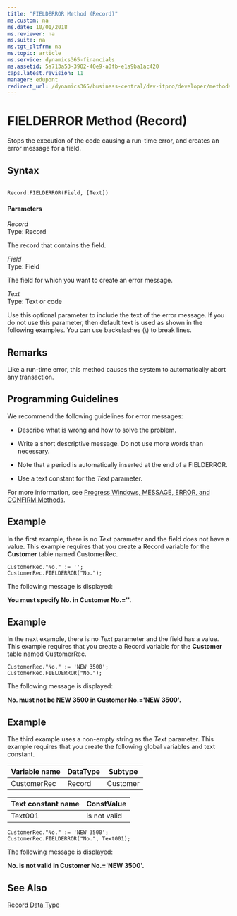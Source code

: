 ```yaml
---
title: "FIELDERROR Method (Record)"
ms.custom: na
ms.date: 10/01/2018
ms.reviewer: na
ms.suite: na
ms.tgt_pltfrm: na
ms.topic: article
ms.service: dynamics365-financials
ms.assetid: 5a713a53-3902-40e9-a0fb-e1a9ba1ac420
caps.latest.revision: 11
manager: edupont
redirect_url: /dynamics365/business-central/dev-itpro/developer/methods-auto/al-method-reference
---
```


 

# FIELDERROR Method (Record)
Stops the execution of the code causing a run-time error, and creates an error message for a field.  

## Syntax  

```  

Record.FIELDERROR(Field, [Text])  
```  

#### Parameters  
 *Record*  
 Type: Record  

 The record that contains the field.  

 *Field*  
 Type: Field  

 The field for which you want to create an error message.  

 *Text*  
 Type: Text or code  

 Use this optional parameter to include the text of the error message. If you do not use this parameter, then default text is used as shown in the following examples. You can use backslashes \(\\\) to break lines.  

## Remarks  
 Like a run-time error, this method causes the system to automatically abort any transaction.  

## Programming Guidelines  
 We recommend the following guidelines for error messages:  

-   Describe what is wrong and how to solve the problem.  

-   Write a short descriptive message. Do not use more words than necessary.  

-   Note that a period is automatically inserted at the end of a FIELDERROR.  

-   Use a text constant for the *Text* parameter.  

 For more information, see [Progress Windows, MESSAGE, ERROR, and CONFIRM Methods](../devenv-progress-windows-message-error-and-confirm-methods.md).  

## Example  
 In the first example, there is no *Text* parameter and the field does not have a value. This example requires that you create a Record variable for the **Customer** table named CustomerRec.  

```  
CustomerRec."No." := '';  
CustomerRec.FIELDERROR("No.");  
```  

 The following message is displayed:  

 **You must specify No. in Customer No.=''.**  

## Example  
 In the next example, there is no *Text* parameter and the field has a value. This example requires that you create a Record variable for the **Customer** table named CustomerRec.  

```  
CustomerRec."No." := 'NEW 3500';  
CustomerRec.FIELDERROR("No.");  
```  

 The following message is displayed:  

 **No. must not be NEW 3500 in Customer No.='NEW 3500'.**  

## Example  
 The third example uses a non-empty string as the *Text* parameter. This example requires that you create the following global variables and text constant.  

|Variable name|DataType|Subtype|  
|-------------------|--------------|-------------|  
|CustomerRec|Record|Customer|  

|Text constant name|ConstValue|  
|------------------------|----------------|  
|Text001|is not valid|  

```  
CustomerRec."No." := 'NEW 3500';  
CustomerRec.FIELDERROR("No.", Text001);  
```  

 The following message is displayed:  

 **No. is not valid in Customer No.='NEW 3500'.**  

## See Also  
 [Record Data Type](../datatypes/devenv-Record-Data-Type.md)
